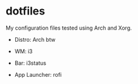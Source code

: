 # dotfiles

My configuration files tested using Arch and Xorg.

- Distro: Arch btw

- WM: i3

- Bar: i3status

- App Launcher: rofi
